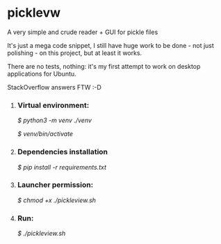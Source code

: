 # picklevw
A very simple and crude reader + GUI for pickle files

It's just a mega code snippet, I still have huge work to be done - not just polishing - on this project, but at least it works.

There are no tests, nothing: it's my first attempt to work on desktop applications for Ubuntu.

StackOverflow answers FTW :-D

1. ### Virtual environment:
    *$ python3 -m venv ./venv*
   
    *$ venv/bin/activate*

3. ### Dependencies installation
    *$ pip install -r requirements.txt*

4. ### Launcher permission:
    *$ chmod +x ./pickleview.sh*

5. ### Run:
    *$ ./pickleview.sh*

